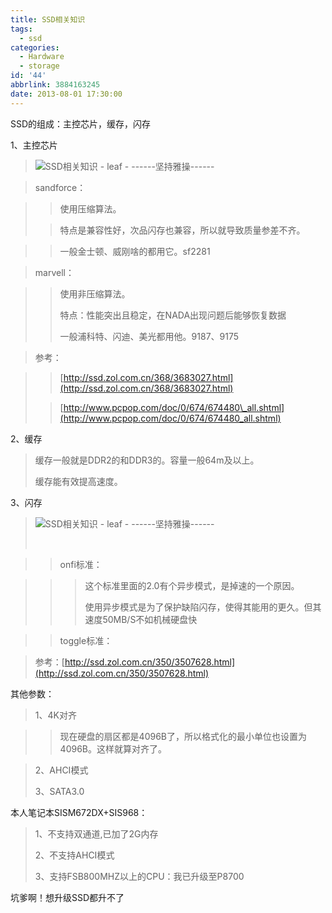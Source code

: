 ```yaml
---
title: SSD相关知识
tags:
  - ssd
categories:
  - Hardware
  - storage
id: '44'
abbrlink: 3884163245
date: 2013-08-01 17:30:00
---
```


SSD的组成：主控芯片，缓存，闪存

  

1、主控芯片

> ![SSD相关知识 - leaf - ------坚持雅操------](http://img1.ph.126.net/PBRdzfUehbZ9lET3Tgr-cw==/6597671199518593636.jpg "SSD相关知识 - leaf - ------坚持雅操------")

>   

> sandforce：

> > 使用压缩算法。
> 
> > 特点是兼容性好，次品闪存也兼容，所以就导致质量参差不齐。

> > 一般金士顿、威刚啥的都用它。sf2281

> marvell：

> > 使用非压缩算法。
> > 
> > 特点：性能突出且稳定，在NADA出现问题后能够恢复数据
> > 
> > 一般浦科特、闪迪、美光都用他。9187、9175

> 参考：

> > [http://ssd.zol.com.cn/368/3683027.html](http://ssd.zol.com.cn/368/3683027.html)
> 
> > [http://www.pcpop.com/doc/0/674/674480\_all.shtml](http://www.pcpop.com/doc/0/674/674480_all.shtml)
> > 
> >   
> > 
> >   

2、缓存

> 缓存一般就是DDR2的和DDR3的。容量一般64m及以上。
> 
> 缓存能有效提高速度。

  

  

3、闪存

> ![SSD相关知识 - leaf - ------坚持雅操------](http://img2.ph.126.net/CGfP5pKJrW-gPi3kRTTDPQ==/1915155741639394541.png "SSD相关知识 - leaf - ------坚持雅操------")
> 
>  

> > onfi标准：

> > > 这个标准里面的2.0有个异步模式，是掉速的一个原因。
> > > 
> > > 使用异步模式是为了保护缺陷闪存，使得其能用的更久。但其速度50MB/S不如机械硬盘快

> > toggle标准：

> >   

> 参考：[http://ssd.zol.com.cn/350/3507628.html](http://ssd.zol.com.cn/350/3507628.html)

  

  

其他参数：

> 1、4K对齐

> > 现在硬盘的扇区都是4096B了，所以格式化的最小单位也设置为4096B。这样就算对齐了。

> 2、AHCI模式
> 
> 3、SATA3.0

  

  

本人笔记本SISM672DX+SIS968：

> 1、不支持双通道,已加了2G内存
> 
> 2、不支持AHCI模式
> 
> 3、支持FSB800MHZ以上的CPU：我已升级至P8700

坑爹啊！想升级SSD都升不了